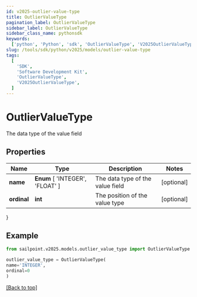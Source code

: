 ```yaml
---
id: v2025-outlier-value-type
title: OutlierValueType
pagination_label: OutlierValueType
sidebar_label: OutlierValueType
sidebar_class_name: pythonsdk
keywords:
  ['python', 'Python', 'sdk', 'OutlierValueType', 'V2025OutlierValueType']
slug: /tools/sdk/python/v2025/models/outlier-value-type
tags:
  [
    'SDK',
    'Software Development Kit',
    'OutlierValueType',
    'V2025OutlierValueType',
  ]
---
```


# OutlierValueType

The data type of the value field

## Properties

| Name | Type | Description | Notes |
| --- | --- | --- | --- |
| **name** | **Enum** [ 'INTEGER', 'FLOAT' ] | The data type of the value field | [optional] |
| **ordinal** | **int** | The position of the value type | [optional] |

}

## Example

```python
from sailpoint.v2025.models.outlier_value_type import OutlierValueType

outlier_value_type = OutlierValueType(
name='INTEGER',
ordinal=0
)

```

[[Back to top]](#)
